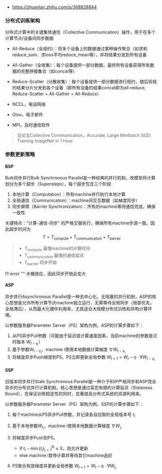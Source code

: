 - https://zhuanlan.zhihu.com/p/368828844

### 分布式训练架构
分布式计算中的关键集体通信（Collective Communication）操作，用于在多个计算节点/设备间同步数据

- All-Reduce（全规约）：将多个设备上的数据通过某种操作聚合（如求和reduce_sum、求loss平均reduce_mean等），并将结果分发到所有设备
- All-Gather（全收集）：每个设备提供一部分数据，最终所有设备获得所有数据的完整拼接集合（如concat等）
- Reduce-Scatter（分散收集）：每个设备提供一部分数据进行规约，随后将规约结果分片分发到各个设备（即所有设备的结果concat即为all-reduce, Reduce-Scatter + All-Gather = All-Reduce）

- NCCL，电话网络
- Gloo，电子邮件
- MPI，及时通信软件

> 见论文Collective Communication，Accurate, Large Minibatch SGD: Training ImageNet in 1 Hour

### 参数更新策略


#### BSP
Bulk同步并行Bulk Synchronous Parallel是一种经典的并行机制，改模型将计算划分为多个超步（Supersteps），每个超步包含三个阶段

1. 本地计算（Computation）：所有machine并行执行本地计算
2. 全局通信（Communication）：machine间交互数据（如梯度同步）
3. 同步屏障（Barrier Synchronization）：所有的machine等待通信完成，确保一致性

关键特点："计算-通信-同步" 的严格交替执行，确保所有machine步调一致。因此超步时间为
$$
T = T_\text{compute} + T_\text{communicatoin} + T_\text{barrier}
$$

> - $T_\text{compute}$ 最慢machine的计算时间  
> - $T_\text{communicatoin}$ 最慢的通信延迟  
> - $T_\text{barrier}$ 同步开销  

!!! error ""
    木桶效应，因此同步开销会变大

#### ASP
异步并行Asynchronous Parallel是一种去中心化、无阻塞的并行机制，ASP的核心思想是允许所有计算节点machine独立运行，无需等待全局同步（局部优先，全局滞后），从而最大化硬件利用率，尤其适合大规模分布式训练和异构计算环境。

以参数服务器Parameter Server（PS）架构为例，ASP的计算步骤如下：

1. 从PS异步Pull参数（可能由于延迟或计算速度因素，当前machine的参数是过时版本 $W_{t-s_i}$）
2. 基于参数$W_{t-s_i}$，machine i使用本地数据计算梯度 $\nabla W_{t-s_i}$
3. 将梯度异步Push梯度到PS，PS立即更新全局参数 $W_{t+1} = W_t - \eta\cdot\nabla W_{t-s_i}$


#### SSP
旧版本同步并行Stale Synchronous Parallel是一种介于BSP严格同步和ASP完全异步的分布式并行计算机制，核心思想是通过容忍有限的计算延迟（Staleness Bound），在保证训练稳定性的同时，显著提高分布式系统的资源利用率。

以参数服务器Parameter Server（PS）架构为例，SSP的计算步骤如下：

1. 每个machine从PS异步Pull参数，并记录各自拉取的全局版本号 $t_i$
2. 基于本地参数$W_{t_i}$，machine i使用本地数据计算梯度 $\nabla W_{i_i}$  
3. 将梯度异步Push到PS，
    - if $t_i - \min \{t_j\}_{j=1}^N \le S$，则允许更新
    - else machine i暂停计算并等待其它machine追赶

4. PS聚合有效梯度并更新全局参数 $W_{t+1} = W_t - \eta\cdot\nabla W_{t_i}$
